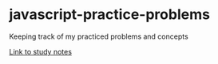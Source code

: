 # javascript-practice-problems
Keeping track of my practiced problems and concepts



[Link to study notes](https://docs.google.com/document/d/13mtskzUaDqNMZfpNvGj9bqxCT9PGhtemeNBvxGofs7k/edit)
